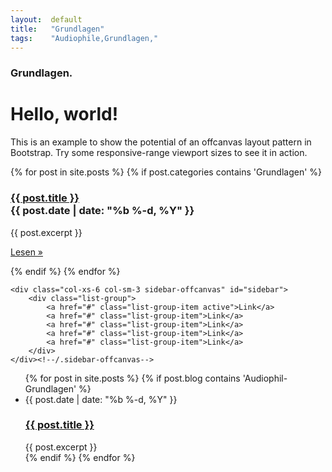 ```yaml
---
layout:  default
title:   "Grundlagen"
tags:    "Audiophile,Grundlagen,"
---
```

### Grundlagen.


<div class="row row-offcanvas row-offcanvas-right">
	<div class="col-xs-12 col-sm-9">
		<div class="jumbotron">
			<h1>Hello, world!</h1>
			<p>This is an example to show the potential of an offcanvas layout pattern in Bootstrap. Try some responsive-range viewport sizes to see it in action.</p>
		</div>
		<div class="row">
			{% for post in site.posts %}
			    {% if post.categories contains 'Grundlagen' %}
				    <div class="col-xs-6 col-lg-4">
						<h3><a class="blog-post-title" href="{{ post.url | prepend: site.baseurl }}">{{ post.title }}</a></br><span class="blog-post-meta=">{{ post.date | date: "%b %-d, %Y" }}</span></h3>
						<p>{{ post.excerpt }}</p>
						<p><a class="btn btn-default" href="{{ post.url | prepend: site.baseurl }}" role="button">Lesen &raquo;</a></p>
					</div>
			    {% endif %}
			{% endfor %}
		</div><!--/row-->
	</div><!--/.col-xs-12.col-sm-9-->

	<div class="col-xs-6 col-sm-3 sidebar-offcanvas" id="sidebar">
		<div class="list-group">
			<a href="#" class="list-group-item active">Link</a>
			<a href="#" class="list-group-item">Link</a>
			<a href="#" class="list-group-item">Link</a>
			<a href="#" class="list-group-item">Link</a>
			<a href="#" class="list-group-item">Link</a>
		</div>
	</div><!--/.sidebar-offcanvas-->
</div><!--/row-->


<ul class="post-list">
    {% for post in site.posts %}
	    {% if post.blog contains 'Audiophil-Grundlagen' %}
			<li>
				<span class="blog-post-meta=">{{ post.date | date: "%b %-d, %Y" }}</span>
				<h3><a cclass="blog-post-title" href="{{ post.url | prepend: site.baseurl }}">{{ post.title }}</a></h3>
				{{ post.excerpt }}
			</li>
	    {% endif %}
    {% endfor %}
  </ul>